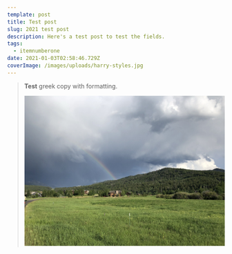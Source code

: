 ```yaml
---
template: post
title: Test post
slug: 2021 test post
description: Here's a test post to test the fields.
tags:
  - itemnumberone
date: 2021-01-03T02:58:46.729Z
coverImage: /images/uploads/harry-styles.jpg
---
```

> **Test** greek copy with formatting.
>
> ![mountain with rainbow](/images/uploads/img_4950.jpg "mountain")